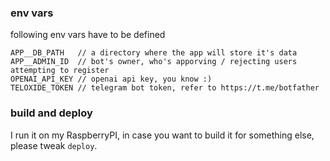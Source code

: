 ### env vars

following env vars have to be defined

```
APP__DB_PATH   // a directory where the app will store it's data
APP__ADMIN_ID  // bot's owner, who's apporving / rejecting users attempting to register
OPENAI_API_KEY // openai api key, you know :)
TELOXIDE_TOKEN // telegram bot token, refer to https://t.me/botfather
```

### build and deploy

I run it on my RaspberryPI, in case you want to build it for something else, please tweak `deploy`. 
